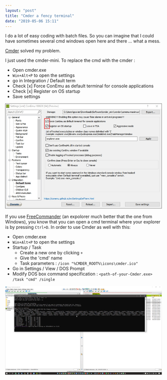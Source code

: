 ```yaml
---
layout: "post"
title: "Cmder a fency terminal"
date: "2019-05-06 15:11"
---
```


I do a lot of easy coding with batch files. So you can imagine that I could have sometimes several cmd windows open here and there ... what a mess.

[Cmder](https://cmder.net/) solved my problem.

I just used the cmder-mini. To replace the cmd with the cmder :

- Open cmder.exe
- `Win+Alt+P` to open the settings
- go in Integration / Default term
- Check [x] Force ConEmu as default terminal for console applications
- Check [x] Register on OS startup
- Save settings

![Picture](/files/posts/2019/2019-05-06/Cmder_default_term.jpg)

If you use [FreeCommander](https://freecommander.com/en/summary/) (an expolorer much better that the one from Windows), you know that you can open a cmd terminal where your explorer is by pressing `Ctrl+D`. In order to use Cmder as well with this:

- Open cmder.exe
- `Win+Alt+P` to open the settings
- Startup / Task
  - Create a new one by clicking `+`
  - Give the 'cmd' name
  - Task parameters :  `/icon "%CMDER_ROOT%\icons\cmder.ico"`
- Go in Settings / View / DOS Prompt
- Modify DOS box command specification : `<path-of-your-Cmder.exe> /task "cmd" /single`

![Picture](/files/posts/2019/2019-05-06/2019-05-06_Gif_cmder.gif)
